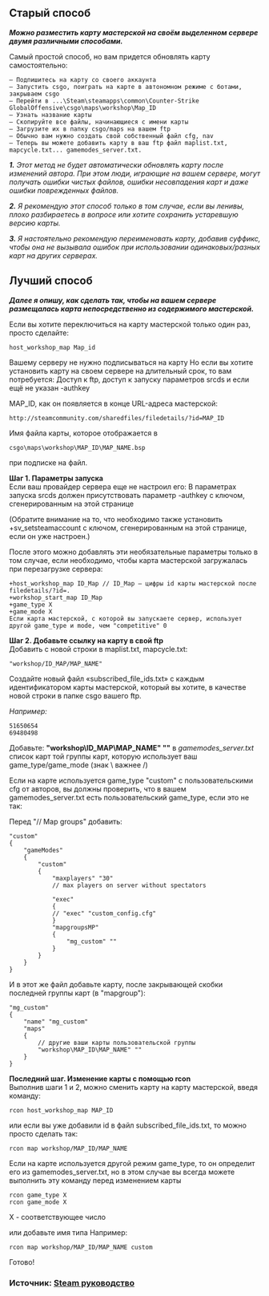 ## Старый способ
***Можно разместить карту мастерской на своём выделенном сервере двумя различными способами.***

Самый простой способ, но вам придется обновлять карту самостоятельно:

    — Подпишитесь на карту со своего аккаунта
    — Запустить csgo, поиграть на карте в автономном режиме с ботами, закрываем csgo
    — Перейти в ...\Steam\steamapps\common\Counter-Strike GlobalOffensive\csgo\maps\workshop\Map_ID
    — Узнать название карты
    — Скопируйте все файлы, начинающиеся с имени карты
    — Загрузите их в папку csgo/maps на вашем ftp
    — Обычно вам нужно создать свой собственный файл cfg, nav
    — Теперь вы можете добавить карту в ваш ftp файл maplist.txt, mapcycle.txt... gamemodes_server.txt.

***1.** Этот метод не будет автоматически обновлять карту после изменений автора. При этом люди, играющие на вашем сервере, могут получать ошибки чистых файлов, ошибки несовпадения карт и даже ошибки поврежденных файлов.*

***2.** Я рекомендую этот способ только в том случае, если вы ленивы, плохо разбираетесь в вопросе или хотите сохранить устаревшую версию карты.*

***3.** Я настоятельно рекомендую переименовать карту, добавив суффикс, чтобы она не вызывала ошибок при использовании одинаковых/разных карт на других серверах.*

## Лучший способ
***Далее я опишу, как сделать так, чтобы на вашем сервере размещалась карта непосредственно из содержимого мастерской.***

Если вы хотите переключиться на карту мастерской только один раз, просто сделайте:
    
    host_workshop_map Map_id

Вашему серверу не нужно подписываться на карту
Но если вы хотите установить карту на своем сервере на длительный срок, то вам потребуется:
Доступ к ftp, доступ к запуску параметров srcds и если ещё не указан -authkey

MAP_ID, как он появляется в конце URL-адреса мастерской:
    
    http://steamcommunity.com/sharedfiles/filedetails/?id=MAP_ID

Имя файла карты, которое отображается в
    
    csgo\maps\workshop\MAP_ID\MAP_NAME.bsp
    
при подписке на файл.

**Шаг 1. Параметры запуска**<br>
Если ваш провайдер сервера еще не настроил его:
В параметрах запуска srcds должен присутствовать параметр -authkey с ключом, сгенерированным на этой странице

(Обратите внимание на то, что необходимо также установить +sv_setsteamaccount с ключом, сгенерированным на этой странице, если он уже настроен.)

После этого можно добавлять эти необязательные параметры только в том случае, если необходимо, чтобы карта мастерской загружалась при перезагрузке сервера:

```
+host_workshop_map ID_Map // ID_Map — цифры id карты мастерской после filedetails/?id=.
+workshop_start_map ID_Map
+game_type X
+game_mode X
Если карта мастерской, с которой вы запускаете сервер, использует другой game_type и mode, чем "competitive" 0
```

**Шаг 2. Добавьте ссылку на карту в свой ftp**<br>
Добавить с новой строки в maplist.txt, mapcycle.txt:

    "workshop/ID_MAP/MAP_NAME"

Создайте новый файл «subscribed_file_ids.txt» с каждым идентификатором карты мастерской, который вы хотите, в качестве новой строки в папке csgo вашего ftp.

*Например:*

    51650654
    69480498


Добавьте: **"workshop\ID_MAP\MAP_NAME" ""** в *gamemodes_server.txt* список карт той группы карт, которую использует ваш game_type/game_mode (знак \ важнее /)

Если на карте используется game_type "custom" с пользовательскими cfg от авторов, вы должны проверить, что в вашем gamemodes_server.txt есть пользовательский game_type, если это не так:

Перед "// Map groups" добавить:
```
"custom"
{
    "gameModes"
    {
        "custom"
        {
            "maxplayers" "30"
            // max players on server without spectators

            "exec"
            {
            // "exec" "custom_config.cfg"
            }
            "mapgroupsMP"
            {
                "mg_custom" ""
            }
        }
    }
}
```
И в этот же файл добавьте карту, после закрывающей скобки последней группы карт (в "mapgroup"):
```
"mg_custom"
{
    "name" "mg_custom"
    "maps"
    {
        // другие ваши карты пользовательской группы
        "workshop\MAP_ID\MAP_NAME" ""
    }
}
```

**Последний шаг. Изменение карты с помощью rcon**<br>
Выполнив шаги 1 и 2, можно сменить карту на карту мастерской, введя команду:

    rcon host_workshop_map MAP_ID

или если вы уже добавили id в файл subscribed_file_ids.txt, то можно просто сделать так:

    rcon map workshop/MAP_ID/MAP_NAME

Если на карте используется другой режим game_type, то он определит его из gamemodes_server.txt, но в этом случае вы всегда можете выполнить эту команду перед изменением карты
```
rcon game_type X
rcon game_mode X
```
X - соответствующее число

или добавьте имя типа
Например:

    rcon map workshop/MAP_ID/MAP_NAME custom

Готово!

### Источник: [Steam руководство](https://steamcommunity.com/sharedfiles/filedetails/?id=652443917)